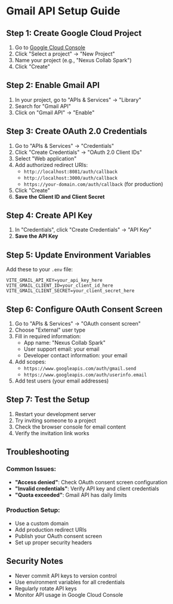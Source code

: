 # Gmail API Setup Guide

## Step 1: Create Google Cloud Project

1. Go to [Google Cloud Console](https://console.cloud.google.com/)
2. Click "Select a project" → "New Project"
3. Name your project (e.g., "Nexus Collab Spark")
4. Click "Create"

## Step 2: Enable Gmail API

1. In your project, go to "APIs & Services" → "Library"
2. Search for "Gmail API"
3. Click on "Gmail API" → "Enable"

## Step 3: Create OAuth 2.0 Credentials

1. Go to "APIs & Services" → "Credentials"
2. Click "Create Credentials" → "OAuth 2.0 Client IDs"
3. Select "Web application"
4. Add authorized redirect URIs:
   - `http://localhost:8081/auth/callback`
   - `http://localhost:3000/auth/callback`
   - `https://your-domain.com/auth/callback` (for production)
5. Click "Create"
6. **Save the Client ID and Client Secret**

## Step 4: Create API Key

1. In "Credentials", click "Create Credentials" → "API Key"
2. **Save the API Key**

## Step 5: Update Environment Variables

Add these to your `.env` file:

```env
VITE_GMAIL_API_KEY=your_api_key_here
VITE_GMAIL_CLIENT_ID=your_client_id_here
VITE_GMAIL_CLIENT_SECRET=your_client_secret_here
```

## Step 6: Configure OAuth Consent Screen

1. Go to "APIs & Services" → "OAuth consent screen"
2. Choose "External" user type
3. Fill in required information:
   - App name: "Nexus Collab Spark"
   - User support email: your email
   - Developer contact information: your email
4. Add scopes:
   - `https://www.googleapis.com/auth/gmail.send`
   - `https://www.googleapis.com/auth/userinfo.email`
5. Add test users (your email addresses)

## Step 7: Test the Setup

1. Restart your development server
2. Try inviting someone to a project
3. Check the browser console for email content
4. Verify the invitation link works

## Troubleshooting

### Common Issues:
- **"Access denied"**: Check OAuth consent screen configuration
- **"Invalid credentials"**: Verify API key and client credentials
- **"Quota exceeded"**: Gmail API has daily limits

### Production Setup:
- Use a custom domain
- Add production redirect URIs
- Publish your OAuth consent screen
- Set up proper security headers

## Security Notes

- Never commit API keys to version control
- Use environment variables for all credentials
- Regularly rotate API keys
- Monitor API usage in Google Cloud Console 